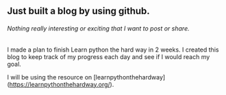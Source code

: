## Just built a blog by using github.

###### Nothing really interesting or exciting that I want to post or share.

I made a plan to finish Learn python the hard way in 2 weeks. 
I created this blog to keep track of my progress each day and see if I would reach my goal.

I will be using the resource on [learnpythonthehardway] (https://learnpythonthehardway.org/).
